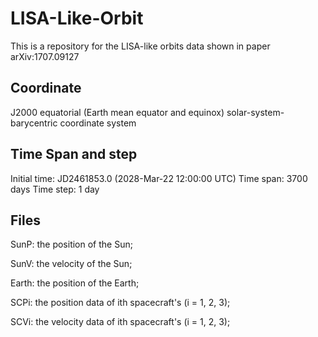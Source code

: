 # LISA-Like-Orbit
This is a repository for the LISA-like orbits data shown in paper arXiv:1707.09127

## Coordinate
J2000 equatorial (Earth mean equator and equinox) solar-system-barycentric coordinate system

## Time Span and step
Initial time: JD2461853.0 (2028-Mar-22 12:00:00 UTC)
Time span: 3700 days
Time step: 1 day

## Files
SunP: the position of the Sun;

SunV: the velocity of the Sun;

Earth: the position of the Earth;

SCPi: the position data of ith spacecraft's (i = 1, 2, 3);

SCVi: the velocity data of ith spacecraft's (i = 1, 2, 3);
